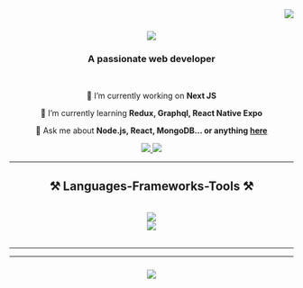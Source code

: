 <img align="right" src="https://visitor-badge.laobi.icu/badge?page_id=HafizMuneeb.HafizMuneeb" />

<h1 align="center">
    <img src="https://readme-typing-svg.herokuapp.com/?font=Righteous&size=35&center=true&vCenter=true&width=500&height=70&duration=4000&lines=Hi+There!+👋;+I'm+Hafiz+Muneeb!;" />
</h1>

<h3 align="center">A passionate web developer</h3>

<br/>

<div align="center">
 
 🔭 I’m currently working on **Next JS**
 
 🌱 I’m currently learning **Redux, Graphql, React Native Expo**

 💬 Ask me about **Node.js, React, MongoDB... or anything [here](https://github.com/HafizMuneeb/HafizMuneeb/issues)**

 
 </div>
 
<div align="center"> 
  <a href="mailto:muneebafzal381a@gmail.com">
    <img src="https://img.shields.io/badge/Gmail-333333?style=for-the-badge&logo=gmail&logoColor=red" />
  </a>
  <a href="https://linkedin.com/in/HafizMuneeb" target="_blank">
    <img src="https://img.shields.io/badge/LinkedIn-0077B5?style=for-the-badge&logo=linkedin&logoColor=white" target="_blank" />
  </a>
</div>

 <hr/>
 
<h2 align="center">⚒️ Languages-Frameworks-Tools ⚒️</h2>
<br/>
<div align="center">
    <img src="https://skillicons.dev/icons?i=nodejs,github,javascript,typescript,express,mongodb, tailwindcss, Nextjs, nestjs, Redux" /><br>
    <img src="https://skillicons.dev/icons?i=react,bootstrap,mui,mysql,html,css,vscode,figma,git" />
</div>

<br/>
<hr/>


<hr/>


<h3 align="center">
    <img src="https://readme-typing-svg.herokuapp.com/?font=Righteous&size=25&center=true&vCenter=true&width=500&height=70&duration=4000&lines=Thanks+for+visiting!+✌️;+Shoot+me+a+message+on+Linkedin!;I'm+always+down+to+collab+:)">
</h3>

<br/>
